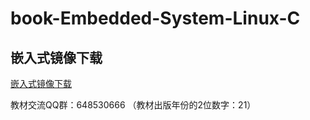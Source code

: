 # book-Embedded-System-Linux-C

## 嵌入式镜像下载
[嵌入式镜像下载](https://www.jit.edu.cn)

教材交流QQ群：648530666  （教材出版年份的2位数字：21）
